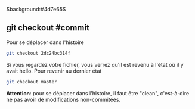 $background:#4d7e65$

## git checkout \#commit

<style>pre{background: #3f3f3f;}</style>

Pour se déplacer dans l'histoire

````bash
git checkout 2dc24bc314f
````

Si vous regardez votre fichier, vous verrez qu'il est revenu à l'état où il y avait hello. Pour revenir au dernier état

````bash
git checkout master
````

**Attention**: pour se déplacer dans l'histoire, il faut être "clean", c'est-à-dire ne pas avoir de modifications non-commitées.